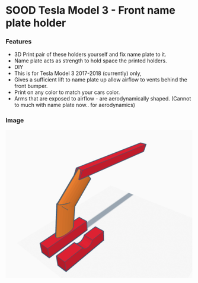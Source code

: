 # SOOD Tesla Model 3 - Front name plate holder
### Features

- 3D Print pair of these holders yourself and fix name plate to it.
- Name plate acts as strength to hold space the printed holders.
- DIY
- This is for Tesla Model 3 2017-2018 (currently) only, 
- Gives a sufficient lift to name plate up allow airflow to vents behind the front bumper.
- Print on any color to match your cars color.
- Arms that are exposed to airflow - are aerodynamically shaped. (Cannot to much with name plate now.. for aerodynamics)

### Image
[![1 holder](https://github.com/sevuganhari/sood-tm3/blob/master/image.png?raw=true "1 holder")](https://github.com/sevuganhari/sood-tm3/blob/master/image.png?raw=true "1 holder")
